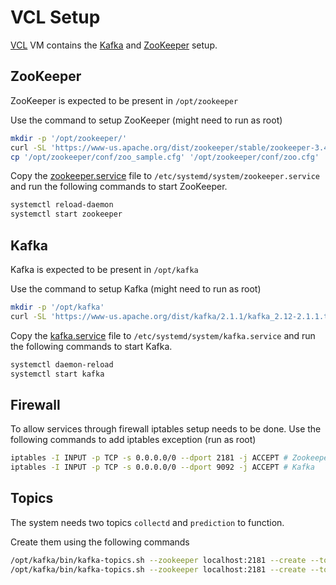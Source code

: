 # VCL Setup

[VCL](https://vcl.ncsu.edu/) VM contains the [Kafka](https://kafka.apache.org/) and [ZooKeeper](https://zookeeper.apache.org/) setup.

## ZooKeeper

ZooKeeper is expected to be present in `/opt/zookeeper`

Use the command to setup ZooKeeper (might need to run as root)

```sh
mkdir -p '/opt/zookeeper/'
curl -SL 'https://www-us.apache.org/dist/zookeeper/stable/zookeeper-3.4.14.tar.gz' | tar xz -C '/opt/zookeeper/' --strip-components=1
cp '/opt/zookeeper/conf/zoo_sample.cfg' '/opt/zookeeper/conf/zoo.cfg'
```

Copy the [zookeeper.service](./zookeeper.service) file to `/etc/systemd/system/zookeeper.service` and run the following commands to start ZooKeeper.
```sh
systemctl reload-daemon
systemctl start zookeeper
```

## Kafka

Kafka is expected to be present in `/opt/kafka`

Use the command to setup Kafka (might need to run as root)

```sh
mkdir -p '/opt/kafka'
curl -SL 'https://www-us.apache.org/dist/kafka/2.1.1/kafka_2.12-2.1.1.tgz' | tar xz -C '/opt/kafka/' --strip-components=1
```

Copy the [kafka.service](./kafka.service) file to `/etc/systemd/system/kafka.service` and run the following commands to start Kafka.
```sh
systemctl daemon-reload
systemctl start kafka
```

## Firewall

To allow services through firewall iptables setup needs to be done. Use the following commands to add iptables exception (run as root)

```sh
iptables -I INPUT -p TCP -s 0.0.0.0/0 --dport 2181 -j ACCEPT # Zookeeper
iptables -I INPUT -p TCP -s 0.0.0.0/0 --dport 9092 -j ACCEPT # Kafka
```

## Topics

The system needs two topics `collectd` and `prediction` to function.

Create them using the following commands

```sh
/opt/kafka/bin/kafka-topics.sh --zookeeper localhost:2181 --create --topic collectd --partitions 1 --replication-factor 1
/opt/kafka/bin/kafka-topics.sh --zookeeper localhost:2181 --create --topic prediction --partitions 1 ---replication-factor 1
```
